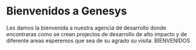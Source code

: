 # Bienvenidos a Genesys

Les damos la bienvenida a nuestra agencia de desarrollo donde encontraras como se crean projectos de desarrollo de alto impacto y de diferente areas esperemos que sea de su agrado su visita. BIENVENIDOS
